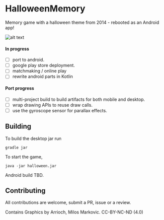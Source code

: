 HalloweenMemory
===============

Memory game with a halloween theme from 2014 - rebooted as an Android app!

![alt text](https://raw.githubusercontent.com/codingchili/halloween-memory/master/halloween.png "Current snapshot version")

#### In progress
- [ ] port to android.
- [ ] google play store deployment.
- [ ] matchmaking / online play
- [ ] rewrite android parts in Kotlin

#### Port progress
- [ ] multi-project build to build artifacts for both mobile and desktop.
- [ ] wrap drawing APIs to reuse draw calls.
- [ ] use the gyroscope sensor for parallax effects.

## Building

To build the desktop jar run
```
gradle jar
```

To start the game,
```
java -jar halloween.jar
```

Android build TBD.

## Contributing
All contributions are welcome, submit a PR, issue or a review.

Contains Graphics by Arrioch, Milos Markovic. CC-BY-NC-ND (4.0)
